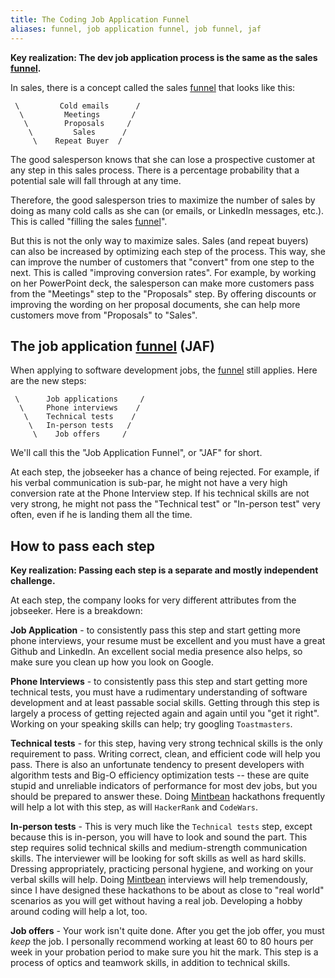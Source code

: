 ```yaml
---
title: The Coding Job Application Funnel
aliases: funnel, job application funnel, job funnel, jaf
---
```


**Key realization: The dev job application process is the same as the sales [funnel](/careers/funnel.md).**

In sales, there is a concept called the sales [funnel](/careers/funnel.md) that looks like this:

     \         Cold emails      /
      \         Meetings       /
       \        Proposals     /
        \         Sales      /
         \    Repeat Buyer  /

The good salesperson knows that she can lose a prospective customer at any step in this sales process. There is a percentage probability that a potential sale will fall through at any time.

Therefore, the good salesperson tries to maximize the number of sales by doing as many cold calls as she can (or emails, or LinkedIn messages, etc.). This is called "filling the sales [funnel](/careers/funnel.md)".

But this is not the only way to maximize sales. Sales (and repeat buyers) can also be increased by optimizing each step of the process. This way, she can improve the number of customers that "convert" from one step to the next. This is called "improving conversion rates". For example, by working on her PowerPoint deck, the salesperson can make more customers pass from the "Meetings" step to the "Proposals" step. By offering discounts or improving the wording on her proposal documents, she can help more customers move from "Proposals" to "Sales".

## The job application [funnel](/careers/funnel.md) (JAF)

When applying to software development jobs, the [funnel](/careers/funnel.md) still applies. Here are the new steps:

     \      Job applications     /
      \     Phone interviews    /
       \    Technical tests    /
        \   In-person tests   /
         \    Job offers     /

We'll call this the "Job Application Funnel", or "JAF" for short.

At each step, the jobseeker has a chance of being rejected. For example, if his verbal communication is sub-par, he might not have a very high conversion rate at the Phone Interview step. If his technical skills are not very strong, he might not pass the "Technical test" or "In-person test" very often, even if he is landing them all the time.

## How to pass each step

**Key realization: Passing each step is a separate and mostly independent challenge.**

At each step, the company looks for very different attributes from the jobseeker. Here is a breakdown:

**Job Application** - to consistently pass this step and start getting more phone interviews, your resume must be excellent and you must have a great Github and LinkedIn. An excellent social media presence also helps, so make sure you clean up how you look on Google.

**Phone Interviews** - to consistently pass this step and start getting more technical tests, you must have a rudimentary understanding of software development and at least passable social skills. Getting through this step is largely a process of getting rejected again and again until you "get it right". Working on your speaking skills can help; try googling `Toastmasters`.

**Technical tests** - for this step, having very strong technical skills is the only requirement to pass. Writing correct, clean, and efficient code will help you pass. There is also an unfortunate tendency to present developers with algorithm tests and Big-O efficiency optimization tests -- these are quite stupid and unreliable indicators of performance for most dev jobs, but you should be prepared to answer these. Doing [Mintbean](https://mintbean.io) hackathons frequently will help a lot with this step, as will `HackerRank` and `CodeWars`.

**In-person tests** - This is very much like the `Technical tests` step, except because this is in-person, you will have to look and sound the part. This step requires solid technical skills and medium-strength communication skills. The interviewer will be looking for soft skills as well as hard skills. Dressing appropriately, practicing personal hygiene, and working on your verbal skills will help. Doing [Mintbean](https://mintbean.io) interviews will help tremendously, since I have designed these hackathons to be about as close to "real world" scenarios as you will get without having a real job. Developing a hobby around coding will help a lot, too.

**Job offers** - Your work isn't quite done. After you get the job offer, you must *keep* the job. I personally recommend working at least 60 to 80 hours per week in your probation period to make sure you hit the mark. This step is a process of optics and teamwork skills, in addition to technical skills.
